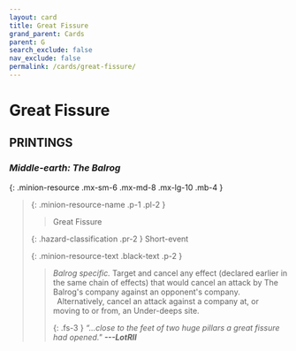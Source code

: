 ```yaml
---
layout: card
title: Great Fissure
grand_parent: Cards
parent: G
search_exclude: false
nav_exclude: false
permalink: /cards/great-fissure/
---
```


# Great Fissure


## PRINTINGS


### _Middle-earth: The Balrog_

{: .minion-resource .mx-sm-6 .mx-md-8 .mx-lg-10 .mb-4 }
> {: .minion-resource-name .p-1 .pl-2 }
> > <div class="hazard-mp"></div>
> > <div class="card-name">Great Fissure</div>
>
> {: .hazard-classification .pr-2 }
> Short-event
>
> {: .minion-resource-text .black-text .p-2 }
> > _Balrog specific._ Target and cancel any effect (declared earlier in the same chain of effects) that would cancel an attack by The Balrog's company against an opponent's company. <br>&ensp;Alternatively, cancel an attack against a company at, or moving to or from, an Under-deeps site. 
> > 
> > {: .fs-3 } 
> > _“...close to the feet of two huge pillars a great fissure had opened."_ ***---&#65279;LotRII*** 
> 
